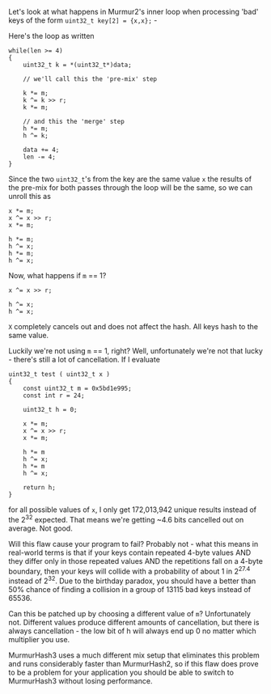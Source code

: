 Let's look at what happens in Murmur2's inner loop when processing 'bad' keys of the form `uint32_t key[2] = {x,x};` -

Here's the loop as written

```
while(len >= 4)
{
    uint32_t k = *(uint32_t*)data;

    // we'll call this the 'pre-mix' step

    k *= m;
    k ^= k >> r;
    k *= m;

    // and this the 'merge' step
    h *= m;
    h ^= k;

    data += 4;
    len -= 4;
}
```

Since the two `uint32_t`'s from the key are the same value `x` the results of the pre-mix for both passes through the loop will be the same, so we can unroll this as

```
x *= m;
x ^= x >> r;
x *= m;

h *= m;
h ^= x;
h *= m;
h ^= x;
```

Now, what happens if `m` == 1?

```
x ^= x >> r;

h ^= x;
h ^= x;
```

`X` completely cancels out and does not affect the hash. All keys hash to the same value.

Luckily we're not using `m` == 1, right? Well, unfortunately we're not that lucky - there's still a lot of cancellation. If I evaluate

```
uint32_t test ( uint32_t x )
{
    const uint32_t m = 0x5bd1e995;
    const int r = 24;

    uint32_t h = 0;

    x *= m;
    x ^= x >> r;
    x *= m;

    h *= m
    h ^= x;
    h *= m
    h ^= x;

    return h;
}
```

for all possible values of `x`, I only get 172,013,942 unique results instead of the 2<sup>32</sup> expected. That means we're getting ~4.6 bits cancelled out on average. Not good.

Will this flaw cause your program to fail? Probably not - what this means in real-world terms is that if your keys contain repeated 4-byte values AND they differ only in those repeated values AND the repetitions fall on a 4-byte boundary, then your keys will collide with a probability of about 1 in 2<sup>27.4</sup> instead of 2<sup>32</sup>. Due to the birthday paradox, you should have a better than 50% chance of finding a collision in a group of 13115 bad keys instead of 65536.

Can this be patched up by choosing a different value of `m`? Unfortunately not. Different values produce different amounts of cancellation, but there is always cancellation - the low bit of h will always end up 0 no matter which multiplier you use.

MurmurHash3 uses a much different mix setup that eliminates this problem and runs considerably faster than MurmurHash2, so if this flaw does prove to be a problem for your application you should be able to switch to MurmurHash3 without losing performance.